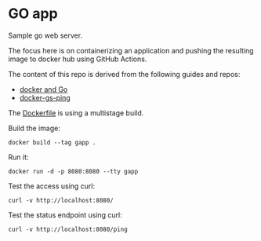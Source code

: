 # GO app

Sample go web server.

The focus here is on containerizing an application and pushing the resulting image to docker hub using GitHub Actions.

The content of this repo is derived from the following guides and repos:

- [docker and Go](https://docs.docker.com/language/golang/)
- [docker-gs-ping](https://github.com/olliefr/docker-gs-ping)

The [Dockerfile](./Dockerfile) is using a multistage build.

Build the image:

```console
docker build --tag gapp .
```

Run it:

```console
docker run -d -p 8080:8080 --tty gapp
```

Test the access using curl:

```console
curl -v http://localhost:8080/
```

Test the status endpoint using curl:

```console
curl -v http://localhost:8080/ping
```
